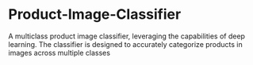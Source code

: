 # Product-Image-Classifier
A multiclass product image classifier, leveraging the capabilities of deep learning. The classifier is designed to accurately categorize products in images across multiple classes
